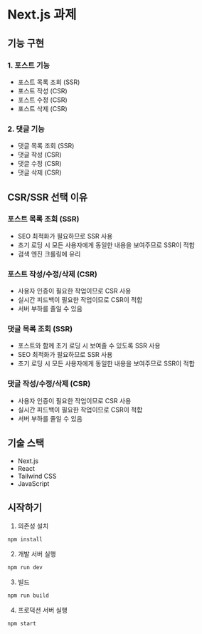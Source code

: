 # Next.js 과제

## 기능 구현

### 1. 포스트 기능
- 포스트 목록 조회 (SSR)
- 포스트 작성 (CSR)
- 포스트 수정 (CSR)
- 포스트 삭제 (CSR)

### 2. 댓글 기능
- 댓글 목록 조회 (SSR)
- 댓글 작성 (CSR)
- 댓글 수정 (CSR)
- 댓글 삭제 (CSR)

## CSR/SSR 선택 이유

### 포스트 목록 조회 (SSR)
- SEO 최적화가 필요하므로 SSR 사용
- 초기 로딩 시 모든 사용자에게 동일한 내용을 보여주므로 SSR이 적합
- 검색 엔진 크롤링에 유리

### 포스트 작성/수정/삭제 (CSR)
- 사용자 인증이 필요한 작업이므로 CSR 사용
- 실시간 피드백이 필요한 작업이므로 CSR이 적합
- 서버 부하를 줄일 수 있음

### 댓글 목록 조회 (SSR)
- 포스트와 함께 초기 로딩 시 보여줄 수 있도록 SSR 사용
- SEO 최적화가 필요하므로 SSR 사용
- 초기 로딩 시 모든 사용자에게 동일한 내용을 보여주므로 SSR이 적합

### 댓글 작성/수정/삭제 (CSR)
- 사용자 인증이 필요한 작업이므로 CSR 사용
- 실시간 피드백이 필요한 작업이므로 CSR이 적합
- 서버 부하를 줄일 수 있음

## 기술 스택
- Next.js
- React
- Tailwind CSS
- JavaScript

## 시작하기

1. 의존성 설치
```bash
npm install
```

2. 개발 서버 실행
```bash
npm run dev
```

3. 빌드
```bash
npm run build
```

4. 프로덕션 서버 실행
```bash
npm start
``` 
